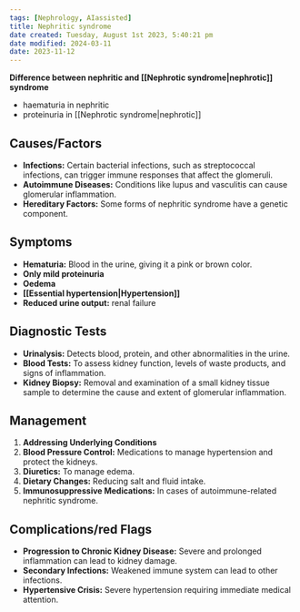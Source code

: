 ```yaml
---
tags: [Nephrology, AIassisted]
title: Nephritic syndrome
date created: Tuesday, August 1st 2023, 5:40:21 pm
date modified: 2024-03-11
date: 2023-11-12
---
```



**Difference between nephritic and [[Nephrotic syndrome|nephrotic]] syndrome**
- haematuria in nephritic
- proteinuria in [[Nephrotic syndrome|nephrotic]]

## Causes/Factors

- **Infections:** Certain bacterial infections, such as streptococcal infections, can trigger immune responses that affect the glomeruli.
- **Autoimmune Diseases:** Conditions like lupus and vasculitis can cause glomerular inflammation.
- **Hereditary Factors:** Some forms of nephritic syndrome have a genetic component.

## Symptoms

- **Hematuria:** Blood in the urine, giving it a pink or brown color.
- **Only mild proteinuria** 
- **Oedema** 
- **[[Essential hypertension|Hypertension]]** 
- **Reduced urine output:** renal failure

## Diagnostic Tests

- **Urinalysis:** Detects blood, protein, and other abnormalities in the urine.
- **Blood Tests:** To assess kidney function, levels of waste products, and signs of inflammation.
- **Kidney Biopsy:** Removal and examination of a small kidney tissue sample to determine the cause and extent of glomerular inflammation.

## Management

1. **Addressing Underlying Conditions** 
2. **Blood Pressure Control:** Medications to manage hypertension and protect the kidneys.
3. **Diuretics:** To manage edema.
4. **Dietary Changes:** Reducing salt and fluid intake.
5. **Immunosuppressive Medications:** In cases of autoimmune-related nephritic syndrome.

## Complications/red Flags

- **Progression to Chronic Kidney Disease:** Severe and prolonged inflammation can lead to kidney damage.
- **Secondary Infections:** Weakened immune system can lead to other infections.
- **Hypertensive Crisis:** Severe hypertension requiring immediate medical attention.
